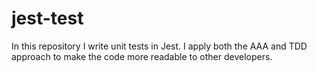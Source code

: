 # jest-test
In this repository I write unit tests in Jest.  I apply both the AAA and TDD approach to make the code more readable to other developers.
